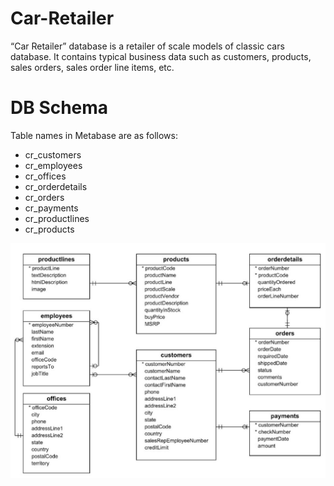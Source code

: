 # Car-Retailer
“Car Retailer” database is a retailer of scale models of classic cars database. It contains typical business data such as customers, products, sales orders, sales order line items, etc.

# DB Schema
Table names in Metabase are as follows:

- cr_customers
- cr_employees
- cr_offices
- cr_orderdetails
- cr_orders
- cr_payments
- cr_productlines
- cr_products

![alt text](https://github.com/KopiteArnab/Car-Retailer/blob/f62671910e935859080cb400df07059a3c72601e/ERD.jpg)

